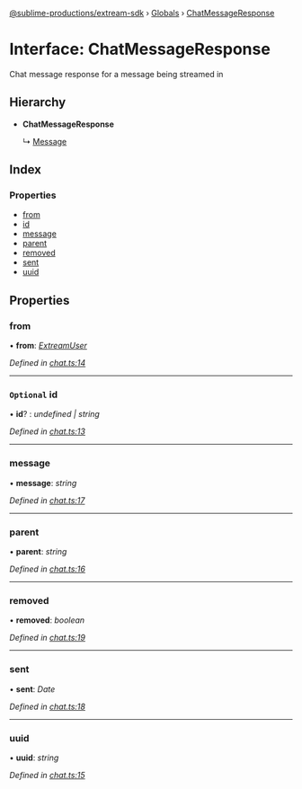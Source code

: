 [@sublime-productions/extream-sdk](../README.md) › [Globals](../globals.md) › [ChatMessageResponse](chatmessageresponse.md)

# Interface: ChatMessageResponse

Chat message response for a message being streamed in

## Hierarchy

* **ChatMessageResponse**

  ↳ [Message](message.md)

## Index

### Properties

* [from](chatmessageresponse.md#from)
* [id](chatmessageresponse.md#optional-id)
* [message](chatmessageresponse.md#message)
* [parent](chatmessageresponse.md#parent)
* [removed](chatmessageresponse.md#removed)
* [sent](chatmessageresponse.md#sent)
* [uuid](chatmessageresponse.md#uuid)

## Properties

###  from

• **from**: *[ExtreamUser](extreamuser.md)*

*Defined in [chat.ts:14](https://github.com/Extream-SaaS/ex-sdk/blob/489cbc8/src/chat.ts#L14)*

___

### `Optional` id

• **id**? : *undefined | string*

*Defined in [chat.ts:13](https://github.com/Extream-SaaS/ex-sdk/blob/489cbc8/src/chat.ts#L13)*

___

###  message

• **message**: *string*

*Defined in [chat.ts:17](https://github.com/Extream-SaaS/ex-sdk/blob/489cbc8/src/chat.ts#L17)*

___

###  parent

• **parent**: *string*

*Defined in [chat.ts:16](https://github.com/Extream-SaaS/ex-sdk/blob/489cbc8/src/chat.ts#L16)*

___

###  removed

• **removed**: *boolean*

*Defined in [chat.ts:19](https://github.com/Extream-SaaS/ex-sdk/blob/489cbc8/src/chat.ts#L19)*

___

###  sent

• **sent**: *Date*

*Defined in [chat.ts:18](https://github.com/Extream-SaaS/ex-sdk/blob/489cbc8/src/chat.ts#L18)*

___

###  uuid

• **uuid**: *string*

*Defined in [chat.ts:15](https://github.com/Extream-SaaS/ex-sdk/blob/489cbc8/src/chat.ts#L15)*
